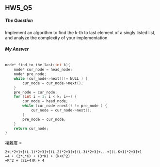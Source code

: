## HW5_Q5

##### The Question

Implement an algorithm to find the k-th to last element of a singly listed list, and analyze the complexity of your implementation.

##### My Answer

``` c++

node* find_to_the_last(int k){
    node* cur_node = head_node;
    node* pre_node;
    while (cur_node->next()!= NULL ) {
        cur_node = cur_node->next();
    }
    pre_node = cur_node;
    for (int i = 1; i < k; i++) {
        cur_node = head_node;
        while (cur_node->next() != pre_node ) {
            cur_node = cur_node->next();
        }
        pre_node = cur_node;
    }
    return cur_node;
}

```

複雜度 =
```
2+L*2+1+[(L-1)*2+3]+[(L-2)*2+3]+[(L-3)*2+3]+...+[(L-K+1)*2+3]+1
=4 + (2*L*K) + (3*K) + (k+K^2)
=K^2 + (2L+4)K + 4
```

